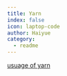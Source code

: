 ```yaml
---
title: Yarn
index: false
icon: laptop-code
author: Haiyue
category:
  - readme
---
```


[usuage of yarn](https://classic.yarnpkg.com/lang/en/docs/cli/install/)